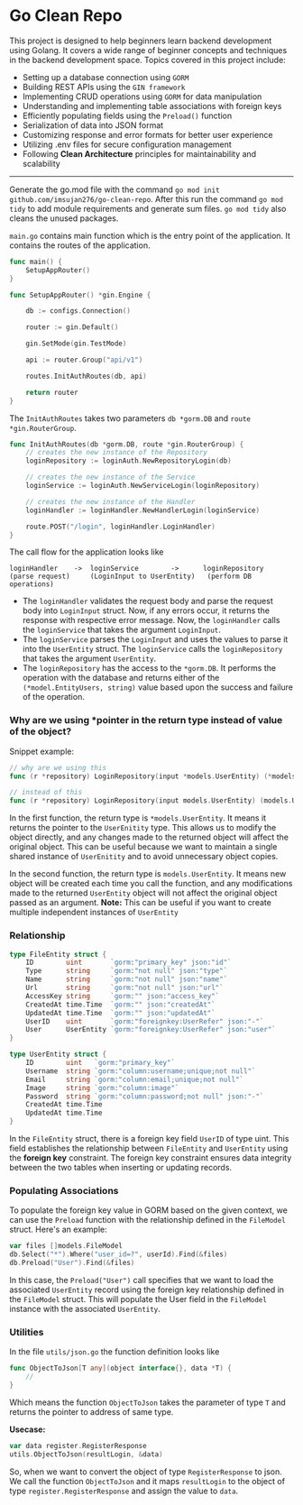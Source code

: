 # Go Clean Repo

This project is designed to help beginners learn backend development using Golang. It covers a wide range of beginner concepts and techniques in the backend development space. Topics covered in this project include:

- Setting up a database connection using `GORM`
- Building REST APIs using the `GIN framework`
- Implementing CRUD operations using `GORM` for data manipulation
- Understanding and implementing table associations with foreign keys
- Efficiently populating fields using the `Preload()` function
- Serialization of data into JSON format
- Customizing response and error formats for better user experience
- Utilizing .env files for secure configuration management
- Following **Clean Architecture** principles for maintainability and scalability

---

Generate the go.mod file with the command `go mod init github.com/imsujan276/go-clean-repo`.
After this run the command `go mod tidy` to add module requirements and generate sum files.
`go mod tidy` also cleans the unused packages.

`main.go` contains main function which is the entry point of the application.
It contains the routes of the application.

```go
func main() {
	SetupAppRouter()
}

func SetupAppRouter() *gin.Engine {

	db := configs.Connection()

	router := gin.Default()

	gin.SetMode(gin.TestMode)

	api := router.Group("api/v1")

	routes.InitAuthRoutes(db, api)

	return router
}
```

The `InitAuthRoutes` takes two parameters `db *gorm.DB` and `route *gin.RouterGroup`.

```go
func InitAuthRoutes(db *gorm.DB, route *gin.RouterGroup) {
    // creates the new instance of the Repository
	loginRepository := loginAuth.NewRepositoryLogin(db)

    // creates the new instance of the Service
	loginService := loginAuth.NewServiceLogin(loginRepository)

    // creates the new instance of the Handler
	loginHandler := loginHandler.NewHandlerLogin(loginService)

	route.POST("/login", loginHandler.LoginHandler)
}
```

The call flow for the application looks like

```
loginHandler    ->  loginService        ->      loginRepository
(parse request)     (LoginInput to UserEntity)   (perform DB operations)
```

- The `loginHandler` validates the request body and parse the request body into `LoginInput` struct. Now, if any errors occur, it returns the response with respective error message.
  Now, the `loginHandler` calls the `loginService` that takes the argument `LoginInput`.
- The `loginService` parses the `LoginInput` and uses the values to parse it into the `UserEntity` struct.
  The `loginService` calls the `loginRepository` that takes the argument `UserEntity`.
- The `loginRepository` has the access to the `*gorm.DB`. It performs the operation with the database and returns either of the `(*model.EntityUsers, string)`
  value based upon the success and failure of the operation.

### Why are we using \*pointer in the return type instead of value of the object?

Snippet example:

```go
// why are we using this
func (r *repository) LoginRepository(input *models.UserEntity) (*models.UserEntity, int) {}

// instead of this
func (r *repository) LoginRepository(input models.UserEntity) (models.UserEntity, int) {}

```

In the first function, the return type is `*models.UserEntity`. It means it returns the pointer to the `UserEnitity` type.
This allows us to modify the object directly, and any changes made to the returned object will affect the original object. This can be useful because we want to maintain a single shared instance of `UserEnitity` and to avoid unnecessary object copies.

In the second function, the return type is `models.UserEntity`.
It means new object will be created each time you call the function, and any modifications made to the returned `UserEntity` object will not affect the original object passed as an argument.
**Note:** This can be useful if you want to create multiple independent instances of `UserEntity`


### Relationship
```go
type FileEntity struct {
	ID        uint       `gorm:"primary_key" json:"id"`
	Type      string     `gorm:"not null" json:"type"`
	Name      string     `gorm:"not null" json:"name"`
	Url       string     `gorm:"not null" json:"url"`
	AccessKey string     `gorm:"" json:"access_key"`
	CreatedAt time.Time  `gorm:"" json:"createdAt"`
	UpdatedAt time.Time  `gorm:"" json:"updatedAt"`
	UserID    uint       `gorm:"foreignkey:UserRefer" json:"-"`
	User      UserEntity `gorm:"foreignkey:UserRefer" json:"user"`
}

type UserEntity struct {
	ID        uint   `gorm:"primary_key"`
	Username  string `gorm:"column:username;unique;not null"`
	Email     string `gorm:"column:email;unique;not null"`
	Image     string `gorm:"column:image"`
	Password  string `gorm:"column:password;not null" json:"-"`
	CreatedAt time.Time
	UpdatedAt time.Time
}
```
In the `FileEntity` struct, there is a foreign key field `UserID` of type uint. This field establishes the relationship between `FileEntity` and `UserEntity` using the **foreign key** constraint. The foreign key constraint ensures data integrity between the two tables when inserting or updating records.

### Populating Associations
To populate the foreign key value in GORM based on the given context, we can use the `Preload` function with the relationship defined in the `FileModel` struct. Here's an example:
```go
var files []models.FileModel
db.Select("*").Where("user_id=?", userId).Find(&files)
db.Preload("User").Find(&files)
```
In this case, the `Preload("User")` call specifies that we want to load the associated `UserEntity` record using the foreign key relationship defined in the `FileModel` struct. This will populate the User field in the `FileModel` instance with the associated `UserEntity`.
### Utilities

In the file `utils/json.go` the function definition looks like

```go
func ObjectToJson[T any](object interface{}, data *T) {
	// 
}
```

Which means the function `ObjectToJson` takes the parameter of type `T` and returns the pointer to address of same type.

**Usecase:**
```go
var data register.RegisterResponse
utils.ObjectToJson(resultLogin, &data)
```
So, when we want to convert the object of type `RegisterResponse` to json. We call the function `ObjectToJson` and it maps `resultLogin` to the object of type `register.RegisterResponse` and assign the value to `data`.